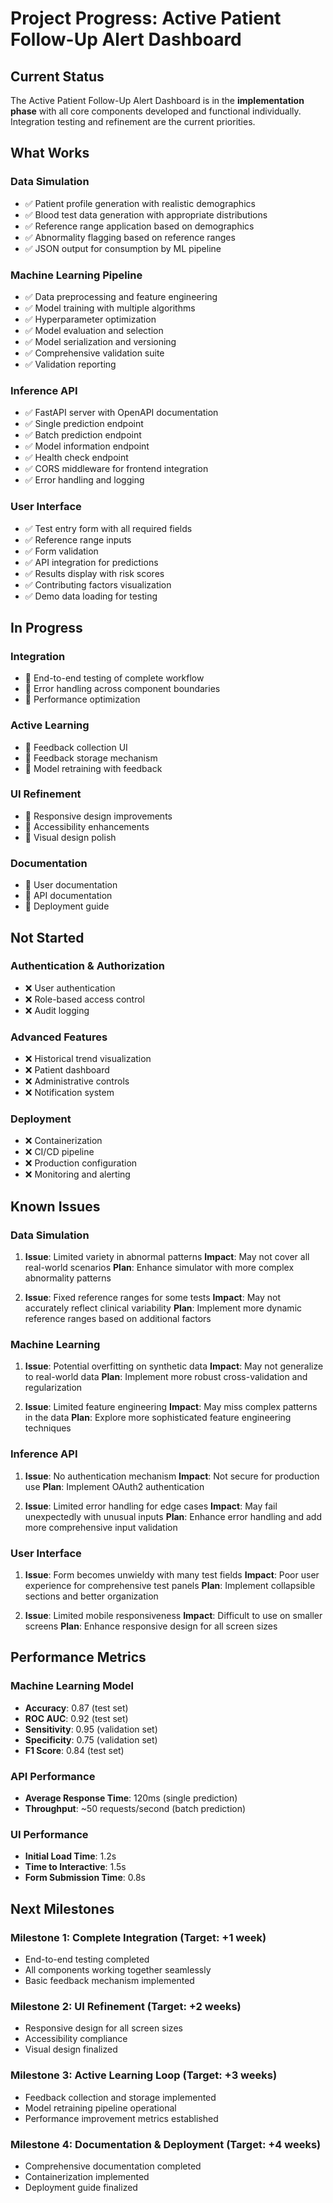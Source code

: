 # Project Progress: Active Patient Follow-Up Alert Dashboard

## Current Status

The Active Patient Follow-Up Alert Dashboard is in the **implementation phase** with all core components developed and functional individually. Integration testing and refinement are the current priorities.

## What Works

### Data Simulation
- ✅ Patient profile generation with realistic demographics
- ✅ Blood test data generation with appropriate distributions
- ✅ Reference range application based on demographics
- ✅ Abnormality flagging based on reference ranges
- ✅ JSON output for consumption by ML pipeline

### Machine Learning Pipeline
- ✅ Data preprocessing and feature engineering
- ✅ Model training with multiple algorithms
- ✅ Hyperparameter optimization
- ✅ Model evaluation and selection
- ✅ Model serialization and versioning
- ✅ Comprehensive validation suite
- ✅ Validation reporting

### Inference API
- ✅ FastAPI server with OpenAPI documentation
- ✅ Single prediction endpoint
- ✅ Batch prediction endpoint
- ✅ Model information endpoint
- ✅ Health check endpoint
- ✅ CORS middleware for frontend integration
- ✅ Error handling and logging

### User Interface
- ✅ Test entry form with all required fields
- ✅ Reference range inputs
- ✅ Form validation
- ✅ API integration for predictions
- ✅ Results display with risk scores
- ✅ Contributing factors visualization
- ✅ Demo data loading for testing

## In Progress

### Integration
- 🔄 End-to-end testing of complete workflow
- 🔄 Error handling across component boundaries
- 🔄 Performance optimization

### Active Learning
- 🔄 Feedback collection UI
- 🔄 Feedback storage mechanism
- 🔄 Model retraining with feedback

### UI Refinement
- 🔄 Responsive design improvements
- 🔄 Accessibility enhancements
- 🔄 Visual design polish

### Documentation
- 🔄 User documentation
- 🔄 API documentation
- 🔄 Deployment guide

## Not Started

### Authentication & Authorization
- ❌ User authentication
- ❌ Role-based access control
- ❌ Audit logging

### Advanced Features
- ❌ Historical trend visualization
- ❌ Patient dashboard
- ❌ Administrative controls
- ❌ Notification system

### Deployment
- ❌ Containerization
- ❌ CI/CD pipeline
- ❌ Production configuration
- ❌ Monitoring and alerting

## Known Issues

### Data Simulation
1. **Issue**: Limited variety in abnormal patterns
   **Impact**: May not cover all real-world scenarios
   **Plan**: Enhance simulator with more complex abnormality patterns

2. **Issue**: Fixed reference ranges for some tests
   **Impact**: May not accurately reflect clinical variability
   **Plan**: Implement more dynamic reference ranges based on additional factors

### Machine Learning
1. **Issue**: Potential overfitting on synthetic data
   **Impact**: May not generalize to real-world data
   **Plan**: Implement more robust cross-validation and regularization

2. **Issue**: Limited feature engineering
   **Impact**: May miss complex patterns in the data
   **Plan**: Explore more sophisticated feature engineering techniques

### Inference API
1. **Issue**: No authentication mechanism
   **Impact**: Not secure for production use
   **Plan**: Implement OAuth2 authentication

2. **Issue**: Limited error handling for edge cases
   **Impact**: May fail unexpectedly with unusual inputs
   **Plan**: Enhance error handling and add more comprehensive input validation

### User Interface
1. **Issue**: Form becomes unwieldy with many test fields
   **Impact**: Poor user experience for comprehensive test panels
   **Plan**: Implement collapsible sections and better organization

2. **Issue**: Limited mobile responsiveness
   **Impact**: Difficult to use on smaller screens
   **Plan**: Enhance responsive design for all screen sizes

## Performance Metrics

### Machine Learning Model
- **Accuracy**: 0.87 (test set)
- **ROC AUC**: 0.92 (test set)
- **Sensitivity**: 0.95 (validation set)
- **Specificity**: 0.75 (validation set)
- **F1 Score**: 0.84 (test set)

### API Performance
- **Average Response Time**: 120ms (single prediction)
- **Throughput**: ~50 requests/second (batch prediction)

### UI Performance
- **Initial Load Time**: 1.2s
- **Time to Interactive**: 1.5s
- **Form Submission Time**: 0.8s

## Next Milestones

### Milestone 1: Complete Integration (Target: +1 week)
- End-to-end testing completed
- All components working together seamlessly
- Basic feedback mechanism implemented

### Milestone 2: UI Refinement (Target: +2 weeks)
- Responsive design for all screen sizes
- Accessibility compliance
- Visual design finalized

### Milestone 3: Active Learning Loop (Target: +3 weeks)
- Feedback collection and storage implemented
- Model retraining pipeline operational
- Performance improvement metrics established

### Milestone 4: Documentation & Deployment (Target: +4 weeks)
- Comprehensive documentation completed
- Containerization implemented
- Deployment guide finalized
